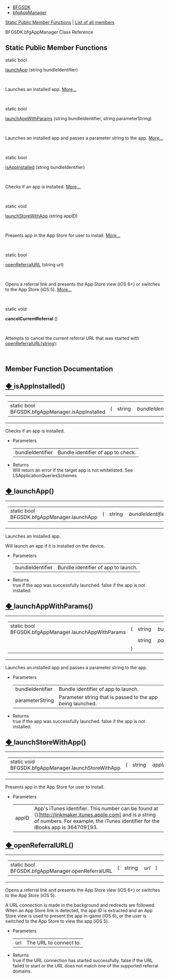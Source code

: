   - [BFGSDK](namespace_b_f_g_s_d_k.html)
  - [bfgAppManager](class_b_f_g_s_d_k_1_1bfg_app_manager.html)

[Static Public Member Functions](#pub-static-methods) | [List of all
members](class_b_f_g_s_d_k_1_1bfg_app_manager-members.html)

BFGSDK.bfgAppManager Class Reference

##  Static Public Member Functions

static bool 

[launchApp](class_b_f_g_s_d_k_1_1bfg_app_manager.html#aacb12f387fcd7a47eb165ac46be9dc2e)
(string bundleIdentifier)

 

Launches an installed app.
[More...](class_b_f_g_s_d_k_1_1bfg_app_manager.html#aacb12f387fcd7a47eb165ac46be9dc2e)  

 

static bool 

[launchAppWithParams](class_b_f_g_s_d_k_1_1bfg_app_manager.html#a288912a017d8a2c2677b8b8b9ba7a0b0)
(string bundleIdentifier, string parameterString)

 

Launches an installed app and passes a parameter string to the app.
[More...](class_b_f_g_s_d_k_1_1bfg_app_manager.html#a288912a017d8a2c2677b8b8b9ba7a0b0)  

 

static bool 

[isAppInstalled](class_b_f_g_s_d_k_1_1bfg_app_manager.html#a3da13117b8d17916fb25db7f16ca38a4)
(string bundleIdentifier)

 

Checks if an app is installed.
[More...](class_b_f_g_s_d_k_1_1bfg_app_manager.html#a3da13117b8d17916fb25db7f16ca38a4)  

 

static void 

[launchStoreWithApp](class_b_f_g_s_d_k_1_1bfg_app_manager.html#a09a07dddd06755acce09cc106285bbce)
(string appID)

 

Presents app in the App Store for user to install.
[More...](class_b_f_g_s_d_k_1_1bfg_app_manager.html#a09a07dddd06755acce09cc106285bbce)  

 

static bool 

[openReferralURL](class_b_f_g_s_d_k_1_1bfg_app_manager.html#a1b49fc91f41b8a9fef5e47887c4cd373)
(string url)

 

Opens a referral link and presents the App Store view (iOS 6+) or
switches to the App Store (iOS 5).
[More...](class_b_f_g_s_d_k_1_1bfg_app_manager.html#a1b49fc91f41b8a9fef5e47887c4cd373)  

 

static void 

**cancelCurrentReferral** ()

 

Attempts to cancel the current referral URL that was started with
[openReferralURL(string)](class_b_f_g_s_d_k_1_1bfg_app_manager.html#a1b49fc91f41b8a9fef5e47887c4cd373 "Opens a referral link and presents the App Store view (iOS 6+) or switches to the App Store (iOS 5)."):  

 

## Member Function Documentation

## [◆ ](#a3da13117b8d17916fb25db7f16ca38a4)isAppInstalled()

<table>
<colgroup>
<col style="width: 50%" />
<col style="width: 50%" />
</colgroup>
<tbody>
<tr class="odd">
<td><table>
<tbody>
<tr class="odd">
<td>static bool BFGSDK.bfgAppManager.isAppInstalled</td>
<td>(</td>
<td>string </td>
<td><em>bundleIdentifier</em></td>
<td>)</td>
<td></td>
</tr>
</tbody>
</table></td>
<td><span class="mlabels"><span class="mlabel">inline</span><span class="mlabel">static</span></span></td>
</tr>
</tbody>
</table>

Checks if an app is installed.

  - Parameters
    
    |                  |                                    |
    | ---------------- | ---------------------------------- |
    | bundleIdentifier | Bundle identifier of app to check. |
    

<!-- end list -->

  - Returns  
    Will return an error if the target app is not whitelisted. See
    LSApplicationQueriesSchemes

## [◆ ](#aacb12f387fcd7a47eb165ac46be9dc2e)launchApp()

<table>
<colgroup>
<col style="width: 50%" />
<col style="width: 50%" />
</colgroup>
<tbody>
<tr class="odd">
<td><table>
<tbody>
<tr class="odd">
<td>static bool BFGSDK.bfgAppManager.launchApp</td>
<td>(</td>
<td>string </td>
<td><em>bundleIdentifier</em></td>
<td>)</td>
<td></td>
</tr>
</tbody>
</table></td>
<td><span class="mlabels"><span class="mlabel">inline</span><span class="mlabel">static</span></span></td>
</tr>
</tbody>
</table>

Launches an installed app.

Will launch an app if it is installed on the device.

  - Parameters
    
    |                  |                                     |
    | ---------------- | ----------------------------------- |
    | bundleIdentifier | Bundle identifier of app to launch. |
    

<!-- end list -->

  - Returns  
    true if the app was successfully launched. false if the app is not
    installed.

## [◆ ](#a288912a017d8a2c2677b8b8b9ba7a0b0)launchAppWithParams()

<table>
<colgroup>
<col style="width: 50%" />
<col style="width: 50%" />
</colgroup>
<tbody>
<tr class="odd">
<td><table>
<tbody>
<tr class="odd">
<td>static bool BFGSDK.bfgAppManager.launchAppWithParams</td>
<td>(</td>
<td>string </td>
<td><em>bundleIdentifier</em>,</td>
</tr>
<tr class="even">
<td></td>
<td></td>
<td>string </td>
<td><em>parameterString</em> </td>
</tr>
<tr class="odd">
<td></td>
<td>)</td>
<td></td>
<td></td>
</tr>
</tbody>
</table></td>
<td><span class="mlabels"><span class="mlabel">inline</span><span class="mlabel">static</span></span></td>
</tr>
</tbody>
</table>

Launches an installed app and passes a parameter string to the app.

  - Parameters
    
    |                  |                                                            |
    | ---------------- | ---------------------------------------------------------- |
    | bundleIdentifier | Bundle identifier of app to launch.                        |
    | parameterString  | Parameter string that is passed to the app being launched. |
    

<!-- end list -->

  - Returns  
    true if the app was successfully launched. false if the app is not
    installed.

## [◆ ](#a09a07dddd06755acce09cc106285bbce)launchStoreWithApp()

<table>
<colgroup>
<col style="width: 50%" />
<col style="width: 50%" />
</colgroup>
<tbody>
<tr class="odd">
<td><table>
<tbody>
<tr class="odd">
<td>static void BFGSDK.bfgAppManager.launchStoreWithApp</td>
<td>(</td>
<td>string </td>
<td><em>appID</em></td>
<td>)</td>
<td></td>
</tr>
</tbody>
</table></td>
<td><span class="mlabels"><span class="mlabel">inline</span><span class="mlabel">static</span></span></td>
</tr>
</tbody>
</table>

Presents app in the App Store for user to install.

  - Parameters
    
    |       |                                                                                                                                                                                          |
    | ----- | ---------------------------------------------------------------------------------------------------------------------------------------------------------------------------------------- |
    | appID | App's iTunes identifier. This number can be found at ()[http://linkmaker.itunes.apple.com] and is a string of numbers. For example, the iTunes identifier for the iBooks app is 364709193. |
    

## [◆ ](#a1b49fc91f41b8a9fef5e47887c4cd373)openReferralURL()

<table>
<colgroup>
<col style="width: 50%" />
<col style="width: 50%" />
</colgroup>
<tbody>
<tr class="odd">
<td><table>
<tbody>
<tr class="odd">
<td>static bool BFGSDK.bfgAppManager.openReferralURL</td>
<td>(</td>
<td>string </td>
<td><em>url</em></td>
<td>)</td>
<td></td>
</tr>
</tbody>
</table></td>
<td><span class="mlabels"><span class="mlabel">inline</span><span class="mlabel">static</span></span></td>
</tr>
</tbody>
</table>

Opens a referral link and presents the App Store view (iOS 6+) or
switches to the App Store (iOS 5).

A URL connection is made in the background and redirects are followed.
When an App Store link is detected, the app ID is extracted and an App
Store view is used to present the app in-game (iOS 6), or the user is
switched to the App Store to view the app (iOS 5).

  - Parameters
    
    |     |                        |
    | --- | ---------------------- |
    | url | The URL to connect to. |
    

<!-- end list -->

  - Returns  
    true if the URL connection has started successfully. false if the
    URL failed to start or the URL does not match one of the supported
    referral domains.
